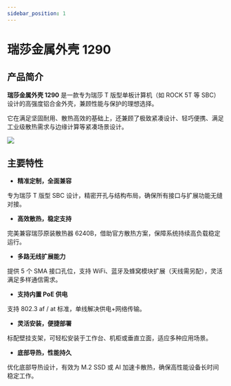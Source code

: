 ```yaml
---
sidebar_position: 1
---
```


# 瑞莎金属外壳 1290

## 产品简介

**瑞莎金属外壳 1290** 是一款专为瑞莎 T 版型单板计算机（如 ROCK 5T 等 SBC）设计的高强度铝合金外壳，兼顾性能与保护的理想选择。

它在满足坚固耐用、散热高效的基础上，还兼顾了极致紧凑设计、轻巧便携、满足工业级散热需求与边缘计算等紧凑场景设计。

<div style={{textAlign: 'center'}}>
    <img src="/img/accessories/metal-case-1290/metal-case-1290.webp" style={{width: '60%', maxWidth: '1200px'}} />
</div>

## 主要特性

- **精准定制，全面兼容**

专为瑞莎 T 版型 SBC 设计，精密开孔与结构布局，确保所有接口与扩展功能无缝对接。

- **高效散热，稳定支持**

完美兼容瑞莎原装散热器 6240B，借助官方散热方案，保障系统持续高负载稳定运行。

- **多路无线扩展能力**

提供 5 个 SMA 接口孔位，支持 WiFi、蓝牙及蜂窝模块扩展（天线需另配），灵活满足多样通信需求。

- **支持内置 PoE 供电**

支持 802.3 af / at 标准，单线解决供电+网络传输。

- **灵活安装，便捷部署**

标配壁挂支架，可轻松安装于工作台、机柜或垂直立面，适应多种应用场景。

- **底部导热，性能持久**

优化底部导热设计，有效为 M.2 SSD 或 AI 加速卡散热，确保高性能设备长时间稳定工作。
